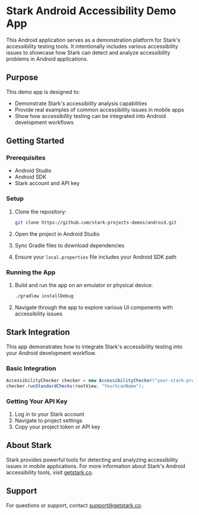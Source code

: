 # Stark Android Accessibility Demo App

This Android application serves as a demonstration platform for Stark's accessibility testing tools. It intentionally includes various accessibility issues to showcase how Stark can detect and analyze accessibility problems in Android applications.

## Purpose

This demo app is designed to:

- Demonstrate Stark's accessibility analysis capabilities
- Provide real examples of common accessibility issues in mobile apps
- Show how accessibility testing can be integrated into Android development workflows

## Getting Started

### Prerequisites

- Android Studio
- Android SDK
- Stark account and API key

### Setup

1. Clone the repository:

   ```bash
   git clone https://github.com/stark-projects-demos/android.git
   ```

2. Open the project in Android Studio

3. Sync Gradle files to download dependencies

4. Ensure your `local.properties` file includes your Android SDK path

### Running the App

1. Build and run the app on an emulator or physical device:

   ```bash
   ./gradlew installDebug
   ```

2. Navigate through the app to explore various UI components with accessibility issues

## Stark Integration

This app demonstrates how to integrate Stark's accessibility testing into your Android development workflow.

### Basic Integration

```java
AccessibilityChecker checker = new AccessibilityChecker("your-stark-project-token");
checker.runStandardChecks(rootView, "YourScanName");
```

### Getting Your API Key

1. Log in to your Stark account
2. Navigate to project settings
3. Copy your project token or API key

## About Stark

Stark provides powerful tools for detecting and analyzing accessibility issues in mobile applications. For more information about Stark's Android accessibility tools, visit [getstark.co](https://getstark.co).

## Support

For questions or support, contact [support@getstark.co](mailto:support@getstark.co).
